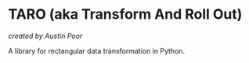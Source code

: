 # TARO (aka Transform And Roll Out)

_created by Austin Poor_

A library for rectangular data transformation in Python.



